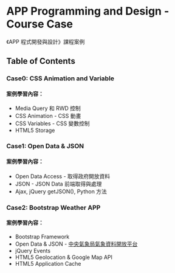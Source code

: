 ﻿# APP Programming and Design - Course Case
《APP 程式開發與設計》課程案例
## Table of Contents
### Case0: CSS Animation and Variable
#### 案例學習內容：
* Media Query 和 RWD 控制
* CSS Animation - CSS 動畫
* CSS Variables - CSS 變數控制
* HTML5 Storage

### Case1: Open Data & JSON
#### 案例學習內容：
* Open Data Access - 取得政府開放資料
* JSON - JSON Data 前端取得與處理
* Ajax, jQuery getJSON(), Python 方法

### Case2: Bootstrap Weather APP
#### 案例學習內容：
* Bootstrap Framework
* Open Data & JSON - [中央氣象局氣象資料開放平台](https://opendata.cwb.gov.tw/index)
* jQuery Events
* HTML5 Geolocation & Google Map API
* HTML5 Application Cache
